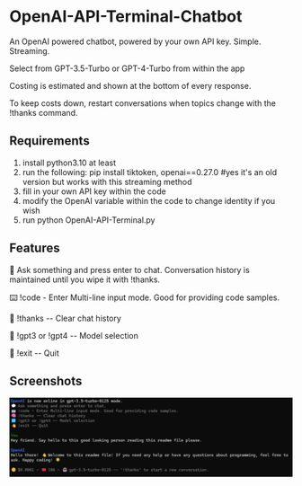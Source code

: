 # OpenAI-API-Terminal-Chatbot
An OpenAI powered chatbot, powered by your own API key. Simple. Streaming. 

Select from GPT-3.5-Turbo or GPT-4-Turbo from within the app

Costing is estimated and shown at the bottom of every response.

To keep costs down, restart conversations when topics change with the !thanks command.

## Requirements
1. install python3.10 at least
2. run the following: pip install tiktoken, openai==0.27.0 #yes it's an old version but works with this streaming method
3. fill in your own API key within the code
4. modify the OpenAI variable within the code to change identity if you wish
5. run python OpenAI-API-Terminal.py

## Features
💬 Ask something and press enter to chat. Conversation history is maintained until you wipe it with !thanks.

⌨️ !code - Enter Multi-line input mode. Good for providing code samples.

🧠 !thanks -- Clear chat history

🔁 !gpt3 or !gpt4 -- Model selection

👋 !exit -- Quit

## Screenshots

![Screenshot Of My App](screenshot.png)
